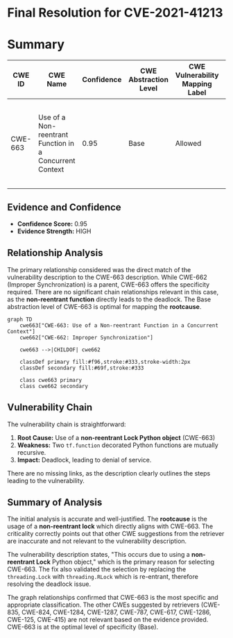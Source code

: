 # Final Resolution for CVE-2021-41213

# Summary
| CWE ID | CWE Name | Confidence | CWE Abstraction Level | CWE Vulnerability Mapping Label | CWE-Vulnerability Mapping Notes |
|---|---|---|---|---|---|
| CWE-663 | Use of a Non-reentrant Function in a Concurrent Context | 0.95 | Base | Allowed | Primary CWE: The vulnerability involves a **non-reentrant lock** causing deadlocks in a concurrent context. |

## Evidence and Confidence

*   **Confidence Score:** 0.95
*   **Evidence Strength:** HIGH

## Relationship Analysis
The primary relationship considered was the direct match of the vulnerability description to the CWE-663 description. While CWE-662 (Improper Synchronization) is a parent, CWE-663 offers the specificity required. There are no significant chain relationships relevant in this case, as the **non-reentrant function** directly leads to the deadlock. The Base abstraction level of CWE-663 is optimal for mapping the **rootcause**.

```mermaid
graph TD
    cwe663["CWE-663: Use of a Non-reentrant Function in a Concurrent Context"]
    cwe662["CWE-662: Improper Synchronization"]
    
    cwe663 -->|CHILDOF| cwe662
    
    classDef primary fill:#f96,stroke:#333,stroke-width:2px
    classDef secondary fill:#69f,stroke:#333
    
    class cwe663 primary
    class cwe662 secondary
```

## Vulnerability Chain
The vulnerability chain is straightforward:
1.  **Root Cause:** Use of a **non-reentrant Lock Python object** (CWE-663)
2.  **Weakness:** Two `tf.function` decorated Python functions are mutually recursive.
3.  **Impact:** Deadlock, leading to denial of service.

There are no missing links, as the description clearly outlines the steps leading to the vulnerability.

## Summary of Analysis
The initial analysis is accurate and well-justified. The **rootcause** is the usage of a **non-reentrant lock** which directly aligns with CWE-663. The criticality correctly points out that other CWE suggestions from the retriever are inaccurate and not relevant to the vulnerability description.

The vulnerability description states, "This occurs due to using a **non-reentrant Lock** Python object," which is the primary reason for selecting CWE-663. The fix also validated the selection by replacing the `threading.Lock` with `threading.RLock` which is re-entrant, therefore resolving the deadlock issue.

The graph relationships confirmed that CWE-663 is the most specific and appropriate classification. The other CWEs suggested by retrievers (CWE-835, CWE-824, CWE-1284, CWE-1287, CWE-787, CWE-617, CWE-1286, CWE-125, CWE-415) are not relevant based on the evidence provided.
CWE-663 is at the optimal level of specificity (Base).